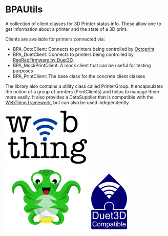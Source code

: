 # BPAUtils

A collection of client classes for 3D Printer status info. These allow one to get information about a printer and the state of a 3D print.

Clients are available for printers connected via:

* BPA_OctoClient: Connects to printers being controlled by [Octoprint](https://github.com/OctoPrint/OctoPrint) 
* BPA_DuetClient: Connects to printers being controlled by [RepRapFirmware by Duet3D](https://github.com/Duet3D/RepRapFirmware).
* BPA_MockPrintClient: A mock client that can be useful for testing purposes
* BPA_PrintClient: The base class for the concrete client classes

The library also contains a utility class called PrinterGroup. It encapsulates the notion of a group of printers (PrintClients) and helps to manage them more easily. It also provides a DataSupplier that is compatible with the [WebThing framework](https://github.com/jpasqua/WebThing), but can also be used independently.

<img src="doc/images/WebThing_Logo_256.png"  width="256">
<img src="doc/images/OctoPrint.png"  width="256">
<img src="doc/images/Duet3D_Compatible_Logo_v1.0.png"  width="128">
